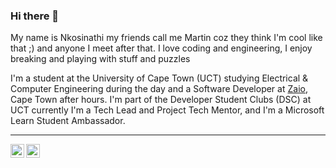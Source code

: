 ### Hi there 👋

<!--
**nkosinathintuli/nkosinathintuli** is a ✨ _special_ ✨ repository because its `README.md` (this file) appears on your GitHub profile. 
**My name is Nkosinathi my friends call me Martin. I love coding and engineering, I enjoy breaking and playing with stuff and puzzles 
Here are some ideas to get you started:

- 🔭 I’m currently working on ...
- 🌱 I’m currently learning ...
- 👯 I’m looking to collaborate on ...
- 🤔 I’m looking for help with ...
- 💬 Ask me about ...
- 📫 How to reach me: ...
- 😄 Pronouns: ...
- ⚡ Fun fact: ...
-->
My name is Nkosinathi my friends call me Martin coz they think I'm cool like that ;) and anyone I meet after that. I love coding and engineering, I enjoy breaking and playing with stuff and puzzles 

I'm a  student at the University of Cape Town (UCT) studying Electrical & Computer Engineering during the day and a Software Developer at [Zaio](https://www.zaio.io/), Cape Town after hours. I'm part of the Developer Student Clubs (DSC) at UCT currently I'm a Tech Lead and Project Tech Mentor, and I'm a Microsoft Learn Student Ambassador. 

---
<a href="https://www.linkedin.com/in/nkosinathintuli/">
  <img align="left" alt="Linkedin" width="22px" src="https://cdn.jsdelivr.net/npm/simple-icons@v3/icons/linkedin.svg" />
</a>
<a href="https://www.instagram.com/nkosinathintulimartin/">
  <img align="left" alt="Instagram" width="22px" src="https://cdn.jsdelivr.net/npm/simple-icons@v3/icons/instagram.svg" />
</a>

